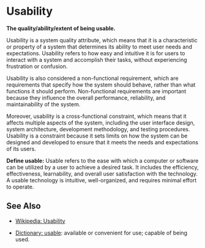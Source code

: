 # Usability

**The quality/ability/extent of being usable.**

<span data-chatgpt-prompt="explain usability (system quality attribute, non-functional requirement, cross-functional constraint)">

Usability is a system quality attribute, which means that it is a characteristic or property of a system that determines its ability to meet user needs and expectations. Usability refers to how easy and intuitive it is for users to interact with a system and accomplish their tasks, without experiencing frustration or confusion.

Usability is also considered a non-functional requirement, which are requirements that specify how the system should behave, rather than what functions it should perform. Non-functional requirements are important because they influence the overall performance, reliability, and maintainability of the system.

Moreover, usability is a cross-functional constraint, which means that it affects multiple aspects of the system, including the user interface design, system architecture, development methodology, and testing procedures. Usability is a constraint because it sets limits on how the system can be designed and developed to ensure that it meets the needs and expectations of its users.

</span>

**Define usable:** <span data-chatgpt-prompt="define usable (computers and software)">Usable refers to the ease with which a computer or software can be utilized by a user to achieve a desired task. It includes the efficiency, effectiveness, learnability, and overall user satisfaction with the technology. A usable technology is intuitive, well-organized, and requires minimal effort to operate.</span>

## See Also

* [Wikipedia: Usability](https://wikipedia.org/wiki/Usability)

* [Dictionary: usable](https://www.dictionary.com/browse/usable): available or convenient for use; capable of being used.

